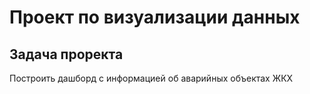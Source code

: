 # Проект по визуализации данных
## Задача проректа
Построить дашборд с информацией об аварийных объектах ЖКХ
